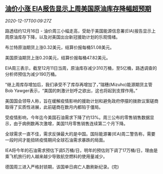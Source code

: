 <!--1608164595000-->
[油价小涨 EIA报告显示上周美国原油库存降幅超预期](https://cn.reuters.com/article/oil-close-1216-wedn-idCNKBS28R00M)
------

<div><i>2020-12-17T00:09:27Z</i></div><p>路透纽约12月16日 - 油价周三小幅走高，受助于美国能源信息署(EIA)报告显示上周原油库存下降，以及对美国出台新冠援助计划的乐观情绪。</p><p>布兰特原油期货上涨0.32美元，结算价报每桶51.08美元。</p><p>美国原油期货上涨0.20美元，结算价报每桶47.82美元。</p><p>EIA周三表示，截至12月11日当周，原油库存减少310万桶，至5亿桶，路透调查的分析师预估为减少190万桶。</p><p>“继上周库存增加后，我们承受不了库存再增加了，”瑞穗(Mizuho)能源期货主管Bob Yawger表示，“美国的刺激计划呼之欲出，这也将起到支撑作用。”</p><p>美国国会领导人称，旨在缓解疫情影响的援助计划和避免政府停摆的拨款议案磋商取得了实质性进展，此前磋商在数月内都陷于僵局。</p><p>受疫情影响，今年迄今美国石油需求下降了约13%。周三公布的零售销售数据显示，由于病例数再次激增，美国11月零售销售连续第二个月下降。</p><p>全球需求一直不佳，需求反弹最大的是中国。国际能源署(IEA)周二警告称，需要一段时间才能扭转疫情期间全球石油需求暴跌的局面。</p><p>IEA将今年的石油需求预估下调5万桶/日，明年的预估则下调了17万桶/日，理由是乘飞机旅行的人越来越少导致航空燃料的使用量减少。</p><p>德国周三进入严格封锁期，该国单日病亡人数刷新纪录。(完)</p>
